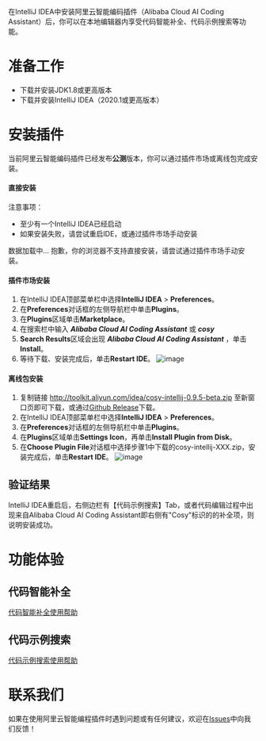 在IntelliJ IDEA中安装阿里云智能编码插件（Alibaba Cloud AI Coding Assistant）后，你可以在本地编辑器内享受代码智能补全、代码示例搜索等功能。

# 准备工作

- 下载并安装JDK1.8或更高版本
- 下载并安装IntelliJ IDEA（2020.1或更高版本）

# 安装插件

当前阿里云智能编码插件已经发布**公测**版本，你可以通过插件市场或离线包完成安装。

<!-- tabs:start -->

#### **直接安装**

注意事项：
* 至少有一个IntelliJ IDEA已经启动
* 如果安装失败，请尝试重启IDE，或通过插件市场手动安装

<span id='intellij-plugin-button'>数据加载中...</span>
<noscript>
抱歉，你的浏览器不支持直接安装，请尝试通过插件市场手动安装。
</noscript>


#### **插件市场安装**

1. 在IntelliJ IDEA顶部菜单栏中选择**IntelliJ IDEA** > **Preferences**。
2. 在**Preferences**对话框的左侧导航栏中单击**Plugins**。
3. 在**Plugins**区域单击**Marketplace**。
4. 在搜索栏中输入 ***Alibaba Cloud AI Coding Assistant*** 或 ***cosy***
5. **Search Results**区域会出现 ***Alibaba Cloud AI Coding Assistant*** ，单击**Install**。
6. 等待下载、安装完成后，单击**Restart IDE**。
![image](https://img.alicdn.com/imgextra/i2/O1CN01qjwZzO28UHVo3pufL_!!6000000007935-0-tps-2390-1412.jpg)

#### **离线包安装**

1. 复制链接 http://toolkit.aliyun.com/idea/cosy-intellij-0.9.5-beta.zip 至新窗口页即可下载，或通过[Github Release](https://github.com/alibaba-cloud-toolkit/cosy/releases)下载。
2. 在IntelliJ IDEA顶部菜单栏中选择**IntelliJ IDEA** > **Preferences**。
3. 在**Preferences**对话框的左侧导航栏中单击**Plugins**。
4. 在**Plugins**区域单击**Settings Icon**，再单击**Install Plugin from Disk**。
5. 在**Choose Plugin File**对话框中选择步骤1中下载的cosy-intellij-XXX.zip，安装完成后，单击**Restart IDE**。
![image](https://img.alicdn.com/imgextra/i3/O1CN01hzRLdp1LACysYVSiN_!!6000000001258-2-tps-1958-616.png)

<!-- tabs:end -->

## 验证结果

IntelliJ IDEA重启后，右侧边栏有【代码示例搜索】Tab，或者代码编辑过程中出现来自Alibaba Cloud AI Coding Assistant即右侧有"Cosy"标识的的补全项，则说明安装成功。

# 功能体验

## 代码智能补全

[代码智能补全使用帮助](zh-cn/guide/how-to-use-completion.md)

## 代码示例搜索

[代码示例搜索使用帮助](zh-cn/guide/how-to-use-codesearch.md)

# 联系我们

如果在使用阿里云智能编程插件时遇到问题或有任何建议，欢迎在[Issues](https://github.com/alibaba-cloud-toolkit/cosy/issues)中向我们反馈！